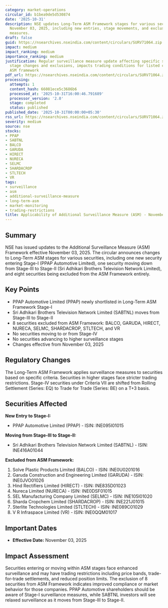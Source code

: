 ```yaml
---
category: market-operations
circular_id: b1bea9de5d530874
date: '2025-10-31'
description: NSE updates Long-Term ASM Framework stages for various securities effective
  November 03, 2025, including new entries, stage movements, and exclusions from surveillance
  measures.
draft: false
guid: https://nsearchives.nseindia.com/content/circulars/SURV71064.zip
impact: medium
impact_ranking: medium
importance_ranking: medium
justification: Regular surveillance measure update affecting specific securities with
  stage changes and exclusions, impacts trading conditions for listed companies under
  ASM framework
pdf_url: https://nsearchives.nseindia.com/content/circulars/SURV71064.zip
processing:
  attempts: 1
  content_hash: 66081ece5c3686b6
  processed_at: '2025-10-31T16:00:46.791689'
  processor_version: '2.0'
  stage: completed
  status: published
published_date: '2025-10-31T00:00:00+05:30'
rss_url: https://nsearchives.nseindia.com/content/circulars/SURV71064.zip
severity: medium
source: nse
stocks:
- PPAP
- SABTNL
- BALCO
- GARUDA
- HIRECT
- NURECA
- SELMC
- SHARDACROP
- STLTECH
- VR
tags:
- surveillance
- asm
- additional-surveillance-measure
- long-term-asm
- market-monitoring
- trading-restrictions
title: Applicability of Additional Surveillance Measure (ASM) - November 2025
---
```


## Summary

NSE has issued updates to the Additional Surveillance Measure (ASM) Framework effective November 03, 2025. The circular announces changes to Long-Term ASM stages for various securities, including one new security entering Stage-I (PPAP Automotive Limited), one security moving down from Stage-III to Stage-II (Sri Adhikari Brothers Television Network Limited), and eight securities being excluded from the ASM Framework entirely.

## Key Points

- PPAP Automotive Limited (PPAP) newly shortlisted in Long-Term ASM Framework Stage-I
- Sri Adhikari Brothers Television Network Limited (SABTNL) moves from Stage-III to Stage-II
- 8 securities excluded from ASM Framework: BALCO, GARUDA, HIRECT, NURECA, SELMC, SHARDACROP, STLTECH, and VR
- No securities moving to or from Stage-IV
- No securities advancing to higher surveillance stages
- Changes effective from November 03, 2025

## Regulatory Changes

The Long-Term ASM Framework applies surveillance measures to securities based on specific criteria. Securities in higher stages face stricter trading restrictions. Stage-IV securities under Criteria VII are shifted from Rolling Settlement (Series: EQ) to Trade for Trade (Series: BE) on a T+3 basis.

## Securities Affected

**New Entry to Stage-I:**
- PPAP Automotive Limited (PPAP) - ISIN: INE095I01015

**Moving from Stage-III to Stage-II:**
- Sri Adhikari Brothers Television Network Limited (SABTNL) - ISIN: INE416A01044

**Excluded from ASM Framework:**
1. Solve Plastic Products Limited (BALCO) - ISIN: INE0U0201016
2. Garuda Construction and Engineering Limited (GARUDA) - ISIN: INE0JVO01026
3. Hind Rectifiers Limited (HIRECT) - ISIN: INE835D01023
4. Nureca Limited (NURECA) - ISIN: INE0DSF01015
5. SEL Manufacturing Company Limited (SELMC) - ISIN: INE105I01020
6. Sharda Cropchem Limited (SHARDACROP) - ISIN: INE221J01015
7. Sterlite Technologies Limited (STLTECH) - ISIN: INE089C01029
8. V R Infraspace Limited (VR) - ISIN: INE0QQM01017

## Important Dates

- **Effective Date:** November 03, 2025

## Impact Assessment

Securities entering or moving within ASM stages face enhanced surveillance and may have trading restrictions including price bands, trade-for-trade settlements, and reduced position limits. The exclusion of 8 securities from ASM Framework indicates improved compliance or market behavior for those companies. PPAP Automotive shareholders should be aware of Stage-I surveillance measures, while SABTNL investors will see relaxed surveillance as it moves from Stage-III to Stage-II.